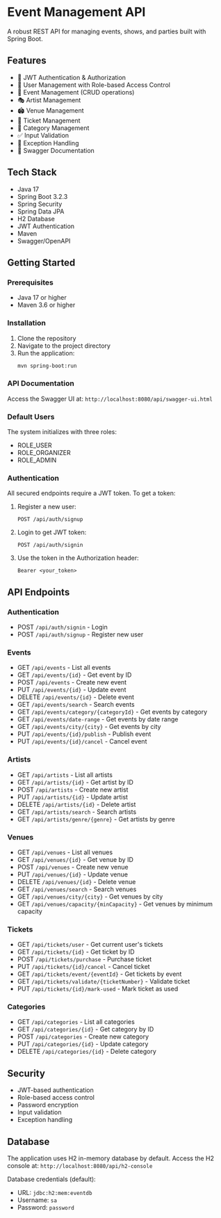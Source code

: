 # Event Management API

A robust REST API for managing events, shows, and parties built with Spring Boot.

## Features

- 🔐 JWT Authentication & Authorization
- 👥 User Management with Role-based Access Control
- 📅 Event Management (CRUD operations)
- 🎭 Artist Management
- 🏟️ Venue Management
- 🎫 Ticket Management
- 📑 Category Management
- ✅ Input Validation
- 🔄 Exception Handling
- 📝 Swagger Documentation

## Tech Stack

- Java 17
- Spring Boot 3.2.3
- Spring Security
- Spring Data JPA
- H2 Database
- JWT Authentication
- Maven
- Swagger/OpenAPI

## Getting Started

### Prerequisites

- Java 17 or higher
- Maven 3.6 or higher

### Installation

1. Clone the repository
2. Navigate to the project directory
3. Run the application:
   ```bash
   mvn spring-boot:run
   ```

### API Documentation

Access the Swagger UI at: `http://localhost:8080/api/swagger-ui.html`

### Default Users

The system initializes with three roles:
- ROLE_USER
- ROLE_ORGANIZER
- ROLE_ADMIN

### Authentication

All secured endpoints require a JWT token. To get a token:

1. Register a new user:
   ```http
   POST /api/auth/signup
   ```

2. Login to get JWT token:
   ```http
   POST /api/auth/signin
   ```

3. Use the token in the Authorization header:
   ```
   Bearer <your_token>
   ```

## API Endpoints

### Authentication
- POST `/api/auth/signin` - Login
- POST `/api/auth/signup` - Register new user

### Events
- GET `/api/events` - List all events
- GET `/api/events/{id}` - Get event by ID
- POST `/api/events` - Create new event
- PUT `/api/events/{id}` - Update event
- DELETE `/api/events/{id}` - Delete event
- GET `/api/events/search` - Search events
- GET `/api/events/category/{categoryId}` - Get events by category
- GET `/api/events/date-range` - Get events by date range
- GET `/api/events/city/{city}` - Get events by city
- PUT `/api/events/{id}/publish` - Publish event
- PUT `/api/events/{id}/cancel` - Cancel event

### Artists
- GET `/api/artists` - List all artists
- GET `/api/artists/{id}` - Get artist by ID
- POST `/api/artists` - Create new artist
- PUT `/api/artists/{id}` - Update artist
- DELETE `/api/artists/{id}` - Delete artist
- GET `/api/artists/search` - Search artists
- GET `/api/artists/genre/{genre}` - Get artists by genre

### Venues
- GET `/api/venues` - List all venues
- GET `/api/venues/{id}` - Get venue by ID
- POST `/api/venues` - Create new venue
- PUT `/api/venues/{id}` - Update venue
- DELETE `/api/venues/{id}` - Delete venue
- GET `/api/venues/search` - Search venues
- GET `/api/venues/city/{city}` - Get venues by city
- GET `/api/venues/capacity/{minCapacity}` - Get venues by minimum capacity

### Tickets
- GET `/api/tickets/user` - Get current user's tickets
- GET `/api/tickets/{id}` - Get ticket by ID
- POST `/api/tickets/purchase` - Purchase ticket
- PUT `/api/tickets/{id}/cancel` - Cancel ticket
- GET `/api/tickets/event/{eventId}` - Get tickets by event
- GET `/api/tickets/validate/{ticketNumber}` - Validate ticket
- PUT `/api/tickets/{id}/mark-used` - Mark ticket as used

### Categories
- GET `/api/categories` - List all categories
- GET `/api/categories/{id}` - Get category by ID
- POST `/api/categories` - Create new category
- PUT `/api/categories/{id}` - Update category
- DELETE `/api/categories/{id}` - Delete category

## Security

- JWT-based authentication
- Role-based access control
- Password encryption
- Input validation
- Exception handling

## Database

The application uses H2 in-memory database by default. Access the H2 console at:
`http://localhost:8080/api/h2-console`

Database credentials (default):
- URL: `jdbc:h2:mem:eventdb`
- Username: `sa`
- Password: `password`